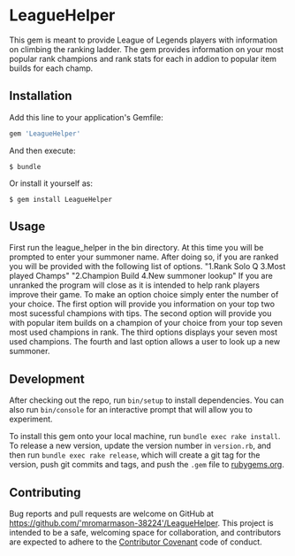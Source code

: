 # LeagueHelper

This gem is meant to provide League of Legends players with information on climbing the ranking ladder. The gem provides information on your most popular rank champions and rank stats for each in addion to popular item builds for each champ.

## Installation

Add this line to your application's Gemfile:

```ruby
gem 'LeagueHelper'
```

And then execute:

    $ bundle

Or install it yourself as:

    $ gem install LeagueHelper

## Usage
First run the league_helper in the bin directory. At this time you will be prompted to enter your summoner name. After doing so, if you are ranked you will be provided with the following list of options.
"1.Rank Solo Q       3.Most played Champs"
"2.Champion Build    4.New summoner lookup"
If you are unranked the program will close as it is intended to help rank players improve their game.
To make an option choice simply enter the number of your choice.
The first option will provide you information on your top two most sucessful champions with tips.
The second option will provide you with popular item builds on a champion of your choice from your top seven most used champions in rank.
The third options displays your seven most used champions.
The fourth and last option allows a user to look up a new summoner.
## Development

After checking out the repo, run `bin/setup` to install dependencies. You can also run `bin/console` for an interactive prompt that will allow you to experiment.

To install this gem onto your local machine, run `bundle exec rake install`. To release a new version, update the version number in `version.rb`, and then run `bundle exec rake release`, which will create a git tag for the version, push git commits and tags, and push the `.gem` file to [rubygems.org](https://rubygems.org).

## Contributing

Bug reports and pull requests are welcome on GitHub at https://github.com/'mromarmason-38224'/LeagueHelper. This project is intended to be a safe, welcoming space for collaboration, and contributors are expected to adhere to the [Contributor Covenant](http://contributor-covenant.org) code of conduct.
